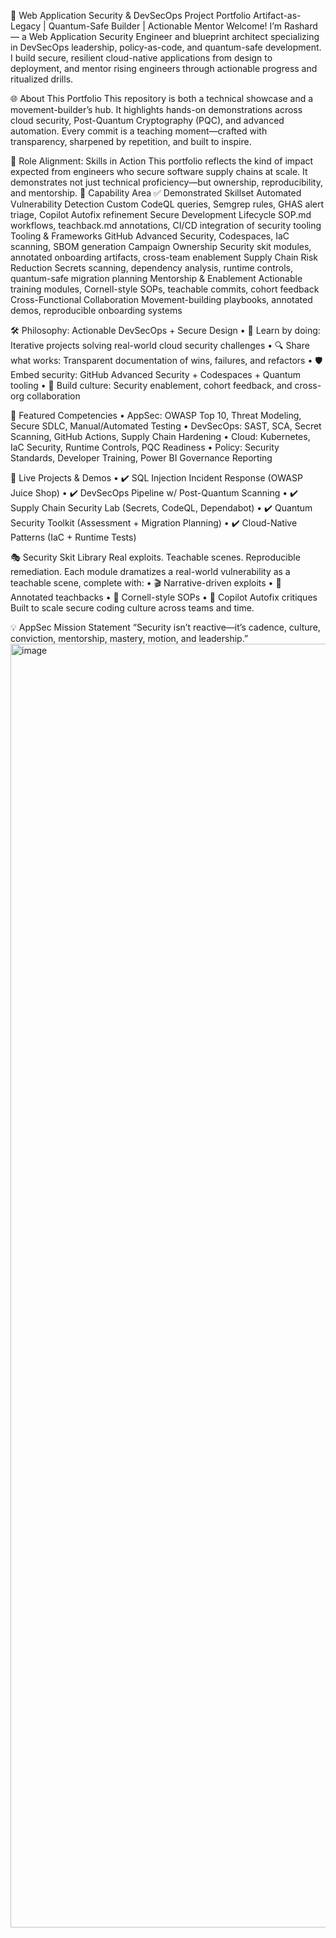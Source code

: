 🚀 Web Application Security & DevSecOps Project Portfolio
Artifact-as-Legacy | Quantum-Safe Builder | Actionable Mentor
Welcome! I’m Rashard — a Web Application Security Engineer and blueprint architect specializing in DevSecOps leadership, policy-as-code, and quantum-safe development.
I build secure, resilient cloud-native applications from design to deployment, and mentor rising engineers through actionable progress and ritualized drills.


🌐 About This Portfolio
This repository is both a technical showcase and a movement-builder’s hub.
It highlights hands-on demonstrations across cloud security, Post-Quantum Cryptography (PQC), and advanced automation.
Every commit is a teaching moment—crafted with transparency, sharpened by repetition, and built to inspire.


🧭 Role Alignment: Skills in Action
This portfolio reflects the kind of impact expected from engineers who secure software supply chains at scale.
It demonstrates not just technical proficiency—but ownership, reproducibility, and mentorship.
🔧 Capability Area	✅ Demonstrated Skillset
Automated Vulnerability Detection	Custom CodeQL queries, Semgrep rules, GHAS alert triage, Copilot Autofix refinement
Secure Development Lifecycle	SOP.md workflows, teachback.md annotations, CI/CD integration of security tooling
Tooling & Frameworks	GitHub Advanced Security, Codespaces, IaC scanning, SBOM generation
Campaign Ownership	Security skit modules, annotated onboarding artifacts, cross-team enablement
Supply Chain Risk Reduction	Secrets scanning, dependency analysis, runtime controls, quantum-safe migration planning
Mentorship & Enablement	Actionable training modules, Cornell-style SOPs, teachable commits, cohort feedback
Cross-Functional Collaboration	Movement-building playbooks, annotated demos, reproducible onboarding systems


🛠️ Philosophy: Actionable DevSecOps + Secure Design
	• 🧪 Learn by doing: Iterative projects solving real-world cloud security challenges
	• 🔍 Share what works: Transparent documentation of wins, failures, and refactors
	• 🛡️ Embed security: GitHub Advanced Security + Codespaces + Quantum tooling
	• 🤝 Build culture: Security enablement, cohort feedback, and cross-org collaboration


🎯 Featured Competencies
	• AppSec: OWASP Top 10, Threat Modeling, Secure SDLC, Manual/Automated Testing
	• DevSecOps: SAST, SCA, Secret Scanning, GitHub Actions, Supply Chain Hardening
	• Cloud: Kubernetes, IaC Security, Runtime Controls, PQC Readiness
	• Policy: Security Standards, Developer Training, Power BI Governance Reporting


📌 Live Projects & Demos
	• ✔️ SQL Injection Incident Response (OWASP Juice Shop)
	• ✔️ DevSecOps Pipeline w/ Post-Quantum Scanning
	• ✔️ Supply Chain Security Lab (Secrets, CodeQL, Dependabot)
	• ✔️ Quantum Security Toolkit (Assessment + Migration Planning)
	• ✔️ Cloud-Native Patterns (IaC + Runtime Tests)


🎭 Security Skit Library
Real exploits. Teachable scenes. Reproducible remediation.
Each module dramatizes a real-world vulnerability as a teachable scene, complete with:
	• 🎬 Narrative-driven exploits
	• 🧠 Annotated teachbacks
	• 📜 Cornell-style SOPs
	• 🤖 Copilot Autofix critiques
	Built to scale secure coding culture across teams and time.


💡 AppSec Mission Statement
	“Security isn’t reactive—it’s cadence, culture, conviction, mentorship, mastery, motion, and leadership.”
<img width="628" height="2054" alt="image" src="https://github.com/user-attachments/assets/5243c366-aa1a-4ba0-a772-81900fb248e8" />
